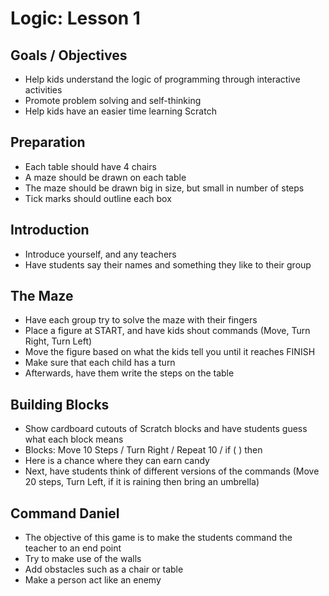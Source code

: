 # Logic: Lesson 1

## Goals / Objectives
 - Help kids understand the logic of programming through interactive activities
 - Promote problem solving and self-thinking
 - Help kids have an easier time learning Scratch

## Preparation
 - Each table should have 4 chairs 
 - A maze should be drawn on each table
 - The maze should be drawn big in size, but small in number of steps
 - Tick marks should outline each box

## Introduction
 - Introduce yourself, and any teachers
 - Have students say their names and something they like to their group 

## The Maze
 - Have each group try to solve the maze with their fingers
 - Place a figure at START, and have kids shout commands (Move, Turn Right, Turn Left)
 - Move the figure based on what the kids tell you until it reaches FINISH 
 - Make sure that each child has a turn
 - Afterwards, have them write the steps on the table

## Building Blocks
 - Show cardboard cutouts of Scratch blocks and have students guess what each block means
 - Blocks: Move 10 Steps / Turn Right / Repeat 10 / if ( ) then
 - Here is a chance where they can earn candy
 - Next, have students think of different versions of the commands (Move 20 steps, Turn Left, if it is raining then bring an umbrella)

## Command Daniel
 - The objective of this game is to make the students command the teacher to an end point
 - Try to make use of the walls
 - Add obstacles such as a chair or table
 - Make a person act like an enemy 
